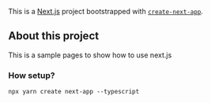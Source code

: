 This is a [Next.js](https://nextjs.org/) project bootstrapped with [`create-next-app`](https://github.com/vercel/next.js/tree/canary/packages/create-next-app).

## About this project
This is a sample pages to show how to use next.js

### How setup?
```
npx yarn create next-app --typescript
```
